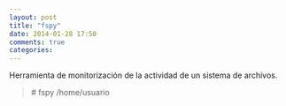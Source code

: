 ```yaml
---
layout: post
title: "fspy"
date: 2014-01-28 17:50
comments: true
categories: 
---
```

Herramienta de monitorización de la actividad de un sistema de archivos.

>\# fspy /home/usuario 

